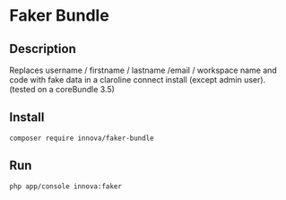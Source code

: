 # Faker Bundle

## Description
Replaces username / firstname / lastname /email / workspace name and code with fake data in a claroline connect install (except admin user).
(tested on a coreBundle 3.5) 

## Install
```composer require innova/faker-bundle```

## Run
 ```php app/console innova:faker ```

